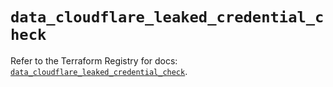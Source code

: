 # `data_cloudflare_leaked_credential_check`

Refer to the Terraform Registry for docs: [`data_cloudflare_leaked_credential_check`](https://registry.terraform.io/providers/cloudflare/cloudflare/5.8.4/docs/data-sources/leaked_credential_check).
